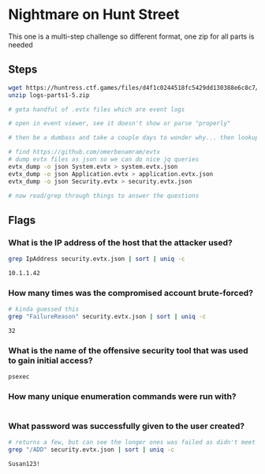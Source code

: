 # Nightmare on Hunt Street

This one is a multi-step challenge so different format, one zip for all parts is needed

## Steps

```bash
wget https://huntress.ctf.games/files/d4f1c0244518fc5429dd130388e6c8c7/logs-parts1-5.zip
unzip logs-parts1-5.zip

# geta handful of .evtx files which are event logs

# open in event viewer, see it doesn't show or parse "properly"

# then be a dumbass and take a couple days to wonder why... then lookup proper evtx file parsing

# find https://github.com/omerbenamram/evtx
# dump evtx files as json so we can do nice jq queries
evtx_dump -o json System.evtx > system.evtx.json
evtx_dump -o json Application.evtx > application.evtx.json
evtx_dump -o json Security.evtx > security.evtx.json

# now read/grep through things to answer the questions

```

## Flags

### What is the IP address of the host that the attacker used?

```bash
grep IpAddress security.evtx.json | sort | uniq -c
```

```
10.1.1.42
```

### How many times was the compromised account brute-forced?

```bash
# kinda guessed this
grep "FailureReason" security.evtx.json | sort | uniq -c
```

```
32
```

### What is the name of the offensive security tool that was used to gain initial access?

```
psexec
```

### How many unique enumeration commands were run with?

```

```

### What password was successfully given to the user created?

```bash
# returns a few, but can see the longer ones was failed as didn't meet reqs
grep "/ADD" security.evtx.json | sort | uniq -c
```

```
Susan123!
```
